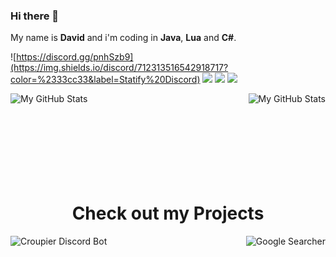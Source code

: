 ### Hi there 👋

My name is **David** and i'm coding in **Java**, **Lua** and **C#**.

![https://discord.gg/pnhSzb9](https://img.shields.io/discord/712313516542918717?color=%2333cc33&label=Statify%20Discord)
![](https://img.shields.io/twitch/status/redstonecraft_hd?label=Twitch)
![](https://img.shields.io/github/followers/redstonecrafthd?label=Followers)
![](https://img.shields.io/github/stars/redstonecrafthd?label=Stars)

<img align="left" alt="My GitHub Stats" src="https://github-readme-stats.vercel.app/api/top-langs/?username=redstonecrafthd&theme=gruvbox&count_private=true&show_icons=true&hide_border=true3" />
<img align="right" alt="My GitHub Stats" src="https://github-readme-stats.vercel.app/api?username=redstonecrafthd&theme=gruvbox&count_private=true&show_icons=true&hide_border=true" />


<br><br><br><br><br><br><br><br>
<h1 align="center">Check out my Projects</h1>

<img align="left" alt="Croupier Discord Bot" src="https://github-readme-stats.vercel.app/api/pin/?username=redstonecrafthd&repo=Croupier&theme=gruvbox"><a href="https://github.com/RedstonecraftHD/Croupier"></a></img>
<img align="right" alt="Google Searcher" src="https://github-readme-stats.vercel.app/api/pin/?username=redstonecrafthd&repo=GoogleSearchVBS&theme=gruvbox"><a href="https://github.com/RedstonecraftHD/GoogleSearchVBS"></a></img>
